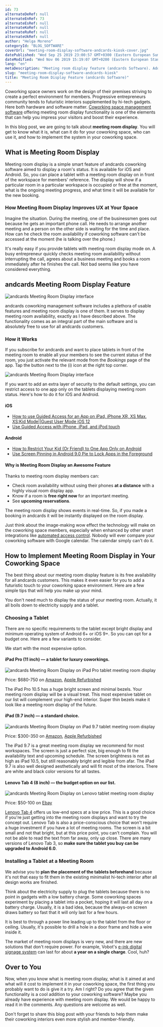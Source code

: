 ```yaml
---
id: 73
alternateDeRef: null
alternateEnRef: 73
alternateEsRef: null
alternateKoRef: null
alternateRuRef: null
alternateUkRef: null
author: "Helga Moreno"
categoryId: "BLOG_SOFTWARE"
coverUrl: "meeting-room-display-software-andcards-kiosk-cover.jpg"
datePublished: "Wed Sep 25 2019 23:00:57 GMT+0300 (Eastern European Summer Time)"
dateModified: "Wed Nov 06 2019 15:19:07 GMT+0200 (Eastern European Standard Time)"
lang: "en"
metaDescription: "Meeting room display feature (andcards Software). Add a futuristic touch to your coworking space. Make it more usable for members. Get implementation tips!"
slug: "meeting-room-display-software-andcards-kiosk"
title: "Meeting Room Display Feature (andcards Software)"
---
```


Coworking space owners work on the design of their premises striving to create a perfect environment for members. Progressive entrepreneurs community tends to futuristic interiors supplemented by hi-tech gadgets. Here both hardware and software matter. [Coworking space management software](https://andcards.com/) offering meeting room display functionality is one of the elements that can help you impress your visitors and boost their experience.

In this blog post, we are going to talk about **meeting room display**. You will get to know what it is, what can it do for your coworking space, who can use it, and how to implement the system in your coworking space.

## What is Meeting Room Display

Meeting room display is a simple smart feature of andcards coworking software aimed to display a room's status. It is available for iOS and Android. So, you can place a tablet with a meeting room display on in front of the workspace for members' reference. The display will show if a particular room in a particular workspace is occupied or free at the moment, what is the ongoing meeting progress, and what time it will be available for the new booking.

### How Meeting Room Display Improves UX at Your Space

Imagine the situation. During the meeting, one of the businessmen goes out because he gets an important phone call. He needs to arrange another meeting and a person on the other side is waiting for the time and place. How can he check the room availability if coworking software can't be accessed at the moment (he is talking over the phone.)

It's really easy if you provide tablets with meeting room display mode on. A busy entrepreneur quickly checks meeting room availability without interrupting the call, agrees about a business meeting and books a room immediately after he finishes the call. Not bad seems like you have considered everything.

## andcards Meeting Room Display Feature

![andcards Meeting Room Display interface](https://d7ccq1i35b0cj.cloudfront.net/andcards-bookings-room-display-en-1920-1200.png|height=1200,width=1920)

andcards coworking management software includes a plethora of usable features and meeting room display is one of them. It serves to display meeting room availability, exactly as I have described above. The functionality comes as an integral part of the main software and is absolutely free to use for all andcards customers.

### How it Works

If you subscribe for andcards and want to place tablets in front of the meeting room to enable all your members to see the current status of the room, you just activate the relevant mode from the *Bookings* page of the app. Tap the button next to the (i) icon at the right top corner.

![andcards Meeting Room Display interface](https://d7ccq1i35b0cj.cloudfront.net/andcards-bookings-calendar-ipad-light-en-1920-1440.png|height=1440,width=1920)

If you want to add an extra layer of security to the default settings, you can restrict access to one app only on the tablets displaying meeting room status. Here's how to do it for iOS and Android.   

#### iOS

- [How to use Guided Access for an App on iPad, iPhone XR, XS Max, XS:Kid Mode||Guest User Mode iOS 12](https://www.youtube.com/watch?v=IqPyAS7AIJc)
- [Use Guided Access with iPhone, iPad, and iPod touch](https://support.apple.com/en-us/HT202612)

#### Android

- [How to Restrict Your Kid (Or Friend) to One App Only on Android](https://gizmodo.com/how-to-restrict-someone-to-one-app-only-on-android-1694960894)
- [Use Screen Pinning in Android 9.0 Pie to Lock Apps in the Foreground](https://android.gadgethacks.com/how-to/use-screen-pinning-android-9-0-pie-lock-apps-foreground-0184649/) 

#### Why is Meeting Room Display an Awesome Feature

Thanks to meeting room display members can:

- Check room availability without using their phones **at a distance** with a highly visual room display app. 
- Know if a room is **free right now** for an important meeting.
- See **upcoming reservations**.

The meeting room display shows events in real-time. So, if you made a booking in andcards it will be instantly displayed on the room display.

Just think about the image-making wow effect the technology will make on the coworking space members, especially when enhanced by other smart integrations like [automated access control](https://andcards.com/blog/tips/how-to-automate-access-to-a-coworking-space). Nobody will ever compare your coworking software with Google calendar. The calendar simply can't do it.

## How to Implement Meeting Room Display in Your Coworking Space

The best thing about our meeting room display feature is its free availability for all andcards customers. This makes it even easier for you to add a futuristic touch to your coworking space environment. Here are a few simple tips that will help you make up your mind.

You don't need much to display the status of your meeting room. Actually, it all boils down to electricity supply and a tablet.

### Choosing a Tablet

There are no specific requirements to the tablet except bright display and minimum operating system of Android 6+ or iOS 9+. So you can opt for a budget one. Here are a few variants to consider.

We start with the most expensive option.

#### iPad Pro (11 inch) — a tablet for luxury coworkings.

![andcards Meeting Room Display on iPad Pro tablet meeting room display](https://s3.ap-northeast-2.amazonaws.com/blogs.andcards.com/meeting-room-display-software-andcards-kiosk-2.jpg|height=1080,width=1920)

Price: $680-750 on [Amazon](https://www.amazon.com/dp/B07K375GV4), [Apple Refurbished](https://www.apple.com/shop/refurbished/ipad)

The iPad Pro 10.5 has a huge bright screen and minimal bezels. Your meeting room display will be a visual treat. This most expensive tablet on our list will complement your high-end interior. Super thin bezels make it look like a meeting room display of the future.

#### iPad (9.7 inch) — a standard choice.

![andcards Meeting Room Display on iPad 9.7 tablet meeting room display](https://s3.ap-northeast-2.amazonaws.com/blogs.andcards.com/meeting-room-display-software-andcards-kiosk-3.jpg|height=1080,width=1920)

Price: $300-350 on [Amazon](https://www.amazon.com/Apple-9-7-inch-128GB-Wi-Fi-Space/dp/B01M06SGWM/ref=sr_1_1_sspa), [Apple Refurbished](https://www.apple.com/shop/refurbished/ipad)

The iPad 9.7 is a great meeting room display we recommend for most workspaces. The screen is just a perfect size, big enough to fit the availability text and upcoming schedule. The screen brightness is not as high as iPad 10.5, but still reasonably bright and legible from afar. The iPad 9.7 is also well designed aesthetically and will fit most of the interiors. There are white and black color versions for all tastes.

#### Lenovo Tab 4 (8 inch) — the budget option on our list.

![andcards Meeting Room Display on Lenovo tablet meeting room display](https://s3.ap-northeast-2.amazonaws.com/blogs.andcards.com/meeting-room-display-software-andcards-kiosk-4.jpg|height=1080,width=1920)

Price: $50-100 on [Ebay](https://www.ebay.com/p/14006054916)

[Lenovo Tab 4](https://www.lenovo.com/gb/en/tablets/android-tablets/lenovo-tab-series/Lenovo-Tab-E8/p/ZZITZTATB48) offers us low-end specs at a low price. This is a good choice if you're just getting into the meeting room displays and want to try the concept out. Lenovo Tab is also a price-conscious choice that won't require a huge investment if you have a lot of meeting rooms. The screen is a bit small and not that bright, but at this price point, you can't complain. You will not be able to read the text from far away, only up close. There are many versions of Lenovo Tab 3, so **make sure the tablet you buy can be upgraded to Android 6.0**.

### Installing a Tablet at a Meeting Room

We advise you to **plan the placement of the tablets beforehand** because it's not that easy to fit them in the existing minimalist hi-tech interior after all design works are finished.    

Think about the electricity supply to plug the tablets because there is no point in gadgets with a low battery charge. Some coworking spaces experiment by placing a tablet into a pocket, hoping it will last all day on a battery charge. Usually, it is a bad idea, because the always-on screen draws battery so fast that it will only last for a few hours. 

It is best to through a power line leading up to the tablet from the floor or ceiling. Usually, it's possible to drill a hole in a door frame and hide a wire inside it. 

The market of meeting room displays is very new, and there are new solutions that don't require power. For example, Vobot's [e-ink digital signage system](https://getvobot.com/) can last for about **a year on a single charge**. Cool, huh? 

## Over to You

Now, when you know what is meeting room display, what is it aimed at and what will it cost to implement it in your coworking space, the first thing you probably want to do is give it a try. Am I right? Do you agree that the given functionality is a cool addition to your coworking software? Maybe you already have experience with meeting room display. We would be happy to read it in the comments. Any questions are welcome as well.   

Don't forget to share this blog post with your friends to help them make their coworking interiors even more stylish and member-friendly.

